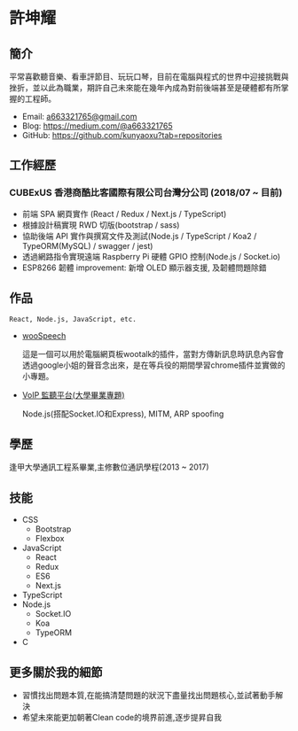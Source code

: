 # 許坤耀

## 簡介
平常喜歡聽音樂、看車評節目、玩玩口琴，目前在電腦與程式的世界中迎接挑戰與挫折，並以此為職業，期許自己未來能在幾年內成為對前後端甚至是硬體都有所掌握的工程師。
  - Email: a663321765@gmail.com
  - Blog: https://medium.com/@a663321765
  - GitHub: https://github.com/kunyaoxu?tab=repositories

## 工作經歷

### CUBExUS 香港商酷比客國際有限公司台灣分公司 (2018/07 ~ 目前)

  - 前端 SPA 網頁實作 (React / Redux / Next.js / TypeScript)
  - 根據設計稿實現 RWD 切版(bootstrap / sass)
  - 協助後端 API 實作與撰寫文件及測試(Node.js / TypeScript / Koa2 / TypeORM(MySQL) / swagger / jest)
  - 透過網路指令實現遠端 Raspberry Pi 硬體 GPIO 控制(Node.js / Socket.io)
  - ESP8266 韌體 improvement: 新增 OLED 顯示器支援, 及韌體問題除錯

## 作品
  
    React, Node.js, JavaScript, etc.
  - [wooSpeech](https://chrome.google.com/webstore/detail/woospeech/gocmhicimccganejagcaohbnkoalceig)
    
    這是一個可以用於電腦網頁板wootalk的插件，當對方傳新訊息時訊息內容會透過google小姐的聲音念出來，是在等兵役的期間學習chrome插件並實做的小專題。
  - [VoIP 監聽平台(大學畢業專題)](https://www.youtube.com/watch?v=6ItWfew0kSw)
  
    Node.js(搭配Socket.IO和Express), MITM, ARP spoofing

## 學歷
逢甲大學通訊工程系畢業,主修數位通訊學程(2013 ~ 2017)

## 技能
  - CSS
    - Bootstrap
    - Flexbox
  - JavaScript
    - React
    - Redux
    - ES6
    - Next.js
  - TypeScript
  - Node.js
    - Socket.IO
    - Koa
    - TypeORM
  - C

## 更多關於我的細節
  - 習慣找出問題本質,在能搞清楚問題的狀況下盡量找出問題核心,並試著動手解決
  - 希望未來能更加朝著Clean code的境界前進,逐步提昇自我

